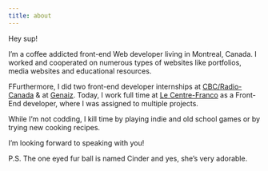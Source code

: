```yaml
---
title: about
---
```

Hey sup!

I’m a coffee addicted front-end Web developer living in Montreal, Canada. I worked and cooperated on numerous types of websites like portfolios, media websites and educational resources.

FFurthermore, I did two front-end developer internships at <a href="https://ici.radio-canada.ca/medias-numeriques/" target="_blank" rel="noopener noreferrer">CBC/Radio-Canada</a> & at <a href="https://genaiz.com/" target="_blank" rel="noopener noreferrer">Genaiz</a>. Today, I work full time at <a href="https://www.lecentrefranco.ca/" target="_blank" rel="noopener noreferrer">Le Centre-Franco</a> as a Front-End developer, where I was assigned to multiple projects.

While I’m not codding, I kill time by playing indie and old school games or by trying new cooking recipes.

I’m looking forward to speaking with you!

P.S. The one eyed fur ball is named Cinder and yes, she’s very adorable.
